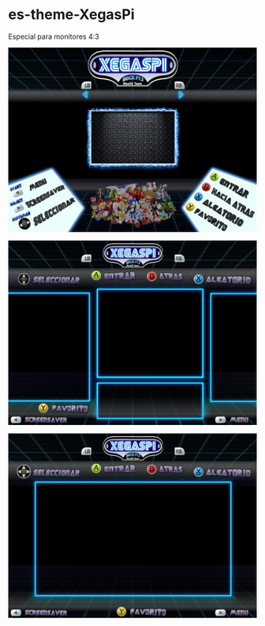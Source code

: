 # es-theme-XegasPi

Especial para monitores 4:3
 
![Test Image 1](https://github.com/DOCK-PI3/es-theme-XegasPi/blob/master/assets/systems_H.png)

![Test Image 2](https://github.com/DOCK-PI3/es-theme-XegasPi/blob/master/assets/gamelist_vad.png)

![Test Image 3](https://github.com/DOCK-PI3/es-theme-XegasPi/blob/master/assets/gamelist_bg_basic-grid.png)
